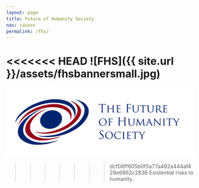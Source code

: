 ```yaml
---
layout: page
title: Future of Humanity Society
nav: causes
permalink: /fhs/
---
```

<<<<<<< HEAD
![FHS]({{ site.url }}/assets/fhsbannersmall.jpg)
=======
![FHS](/assets/fhsbanner1.png)
>>>>>>> dcf08ff605b0f5a77a492a444af429e6862c2836
Existential risks to humanity.
